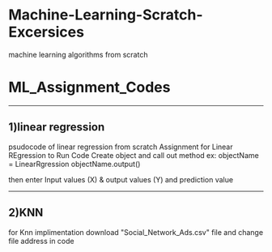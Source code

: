 # Machine-Learning-Scratch-Excersices
machine learning algorithms from scratch
# ML_Assignment_Codes
-------------------------------------------------------------------
1)linear regression  
-------------------------------------------------------------------
psudocode of linear regression from scratch
Assignment for Linear REgression
to Run Code
Create object and call out method
ex: objectName = LinearRgression
    objectName.output()
    
then enter Input values (X) & output values (Y) and prediction value 

--------------------------------------------------------------------
2)KNN 
--------------------------------------------------------------------
for Knn implimentation download "Social_Network_Ads.csv" file and change file address in code 
